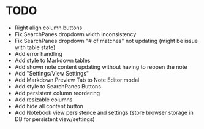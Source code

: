 # TODO

- Right align column buttons
- Fix SearchPanes dropdown width inconsistency
- Fix SearchPanes dropdown "# of matches" not updating (might be issue with table state)
- Add error handling
- Add style to Markdown tables
- Add shown note content updating without having to reopen the note
- Add "Settings/View Settings"
- Add Markdown Preview Tab to Note Editor modal
- Add style to SearchPanes Buttons
- Add persistent column reordering
- Add resizable columns
- Add hide all content button
- Add Notebook view persistence and settings (store browser storage in DB for persistent view/settings)